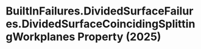# BuiltInFailures.DividedSurfaceFailures.DividedSurfaceCoincidingSplittingWorkplanes Property (2025)

﻿